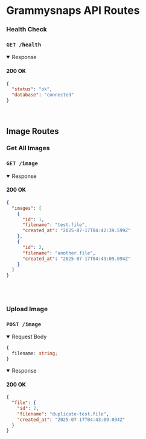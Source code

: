 # Grammysnaps API Routes

### Health Check

### `GET /health`

<details open>
  <summary>Response</summary>
  <h4>200 OK</h4>

```json
{
  "status": "ok",
  "database": "connected"
}
```

</details>
<br>

## Image Routes

### Get All Images

### `GET /image`

<details open>
  <summary>Response</summary>
  <h4>200 OK</h4>

```json
{
  "images": [
    {
      "id": 1,
      "filename": "test.file",
      "created_at": "2025-07-17T04:42:39.599Z"
    },
    {
      "id": 2,
      "filename": "another.file",
      "created_at": "2025-07-17T04:43:09.094Z"
    }
  ]
}
```

</details>
<br>
<br>

### Upload Image

### `POST /image`

<details open>
  <summary>Request Body</summary>

```ts
{
  filename: string;
}
```

</details>

<details open>
  <summary>Response</summary>
  <h4>200 OK</h4>

```json
{
  "file": {
    "id": 2,
    "filename": "duplicate-test.file",
    "created_at": "2025-07-17T04:43:09.094Z"
  }
}
```

</details>
<br>
<br>
